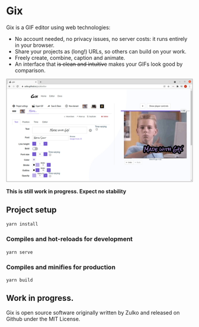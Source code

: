 # Gix

Gix is a GIF editor using web technologies:

- No account needed, no privacy issues, no server costs: it runs entirely in your browser.
- Share your projects as (long!) URLs, so others can build on your work.
- Freely create, combine, caption and animate.
- An interface that ~~is clean and intuitive~~ makes your GIFs look good by comparison.

<p><img src='./docs/screenshot.jpeg'/></p>

**This is still work in progress. Expect no stability**

## Project setup

```
yarn install
```

### Compiles and hot-reloads for development

```
yarn serve
```

### Compiles and minifies for production

```
yarn build
```
## Work in progress.

Gix is open source software originally written by Zulko and released on Github under the MIT License. 